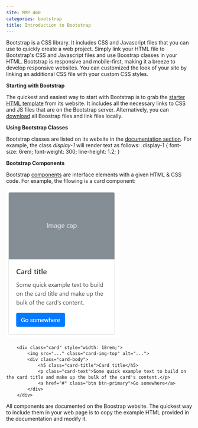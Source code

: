 ```yaml
---
site: MMP 460
categories: bootstrap
title: Introduction to Bootstrap
---
```


Bootstrap is a CSS library. It includes CSS and Javascript files that you can use to quickly create a web project. Simply link your HTML file to Bootstrap's CSS and Javascript files and use Boostrap classes in your HTML. Bootstrap is responsive and mobile-first, making it a breeze to develop responsive websites. You can customized the look of your site by linking an additional CSS file with your custom CSS styles.

**Starting with Bootstrap**

The quickest and easiest way to start with Bootstrap is to grab the [starter HTML template](https://getbootstrap.com/docs/4.3/getting-started/introduction/#starter-template) from its website. It includes all the necessary links to CSS and JS files that are on the Bootstrap server. Alternatively, you can [download](https://getbootstrap.com/docs/4.3/getting-started/download/#compiled-css-and-js) all Boostrap files and link files locally.

**Using Bootstrap Classes**

Bootstrap classes are listed on its website in the [documentation section](https://getbootstrap.com/docs/4.3/getting-started/introduction/). For example, the class *display-1* will render text as follows:
        .display-1 {
                font-size: 6rem;
                font-weight: 300;
                line-height: 1.2;
                }

**Bootstrap Components**

Bootstrap [components](https://getbootstrap.com/docs/4.3/components/) are interface elements with a given HTML & CSS code. For example, the fllowing is a card component:

![card](card.PNG)

        <div class="card" style="width: 18rem;">
            <img src="..." class="card-img-top" alt="...">
            <div class="card-body">
                <h5 class="card-title">Card title</h5>
                <p class="card-text">Some quick example text to build on the card title and make up the bulk of the card's content.</p>
                <a href="#" class="btn btn-primary">Go somewhere</a>
            </div>
        </div>

All components are documented on the Boostrap website. The quickest way to include them in your web page is to copy the example HTML provided in the documentation and modify it.

